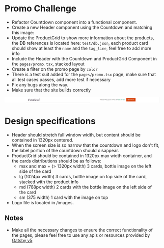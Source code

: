 # Promo Challenge
- Refactor Countdown component into a functional component.
- Create a new Header component using the Countdown and matching this image:
- Update the ProductGrid to show more information about the products, the DB references is located here: `test/db.json`, each product card should show at least the `name` and the `tag_line`, feel free to add more info
- Include the Header with the Countdown and ProductGrid Component in the `pages/promo.tsx`, stacked layout
- Create a filter on the promo page by `color`
- There is a test suit added for the `pages/promo.tsx` page, make sure that all test cases passes, add more test if necessary
- Fix any bugs along the way.
- Make sure that the site builds correctly

![img.png](../../images/img.png)

# Design specifications
- Header should stretch full window width, but content should be contained in 1320px centered.
- When the screen size is so narrow that the countdown and logo don't fit, the label portion of the countdown should disappear.
- ProductGrid should be contained in 1320px max width container, and the cards distributions should be as follows:
   - max and max + (> 1320px width) 3 cards, bottle image on the left side of the card
   - lg (1024px width) 3 cards, bottle image on top side of the card, stacked with the product info
   - md (768px width) 2 cards with the bottle image on the left side of the card
   - sm (375 width) 1 card with the image on top
- Logo file is located in /images.

## Notes
- Make all the necessary changes to ensure the correct functionality of the pages, please feel free to use any apis or resources provided by [Gatsby v5](https://www.gatsbyjs.com/docs/how-to/)
